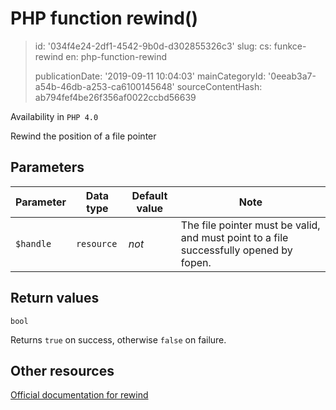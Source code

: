 PHP function rewind()
=====================

> id: '034f4e24-2df1-4542-9b0d-d302855326c3'
> slug:
> 	cs: funkce-rewind
> 	en: php-function-rewind
> 
> publicationDate: '2019-09-11 10:04:03'
> mainCategoryId: '0eeab3a7-a54b-46db-a253-ca6100145648'
> sourceContentHash: ab794fef4be26f356af0022ccbd56639

Availability in `PHP 4.0`

Rewind the position of a file pointer


Parameters
--------------

| Parameter | Data type | Default value | Note |
|-----|-----|-----|-----|
| `$handle` | `resource` | *not* | The file pointer must be valid, and must point to a file successfully opened by fopen. |


Return values
----------------

`bool`

Returns `true` on success, otherwise `false` on failure.

Other resources
------------

[Official documentation for rewind](https://www.php.net/manual/en/function.rewind.php)
